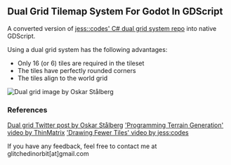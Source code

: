 ## Dual Grid Tilemap System For Godot In GDScript

A converted version of [jess::codes' C# dual grid system repo](https://github.com/jess-hammer/dual-grid-tilemap-system-godot) into native GDScript.

Using a dual grid system has the following advantages:
- Only 16 (or 6) tiles are required in the tileset
- The tiles have perfectly rounded corners
- The tiles align to the world grid

![Dual grid image by Oskar Stålberg](https://pbs.twimg.com/media/FBk2PhcXsAETv1x?format=jpg&name=large)

### References
[Dual grid Twitter post by Oskar Stålberg](https://x.com/OskSta/status/1448248658865049605)
['Programming Terrain Generation' video by ThinMatrix](https://www.youtube.com/watch?v=buKQjkad2I0)
['Drawing Fewer Tiles' video by jess:codes](https://www.youtube.com/watch?v=jEWFSv3ivTg)

If you have any feedback, feel free to contact me at glitchedinorbit[at]gmail.com
